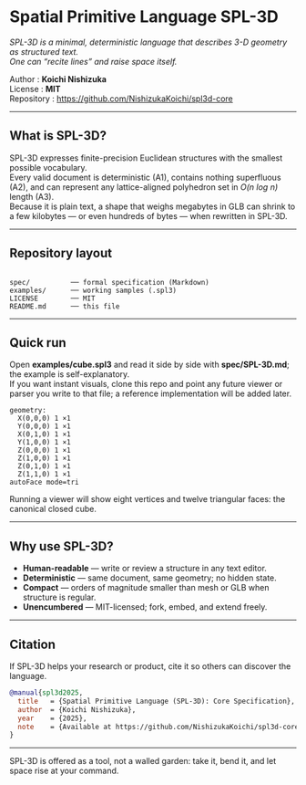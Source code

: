 # Spatial Primitive Language SPL-3D

_SPL-3D is a minimal, deterministic language that describes 3-D geometry as structured text.  
One can “recite lines” and raise space itself._

Author : **Koichi Nishizuka**  
License : **MIT**  
Repository : <https://github.com/NishizukaKoichi/spl3d-core>

---

## What is SPL-3D?

SPL-3D expresses finite-precision Euclidean structures with the smallest possible vocabulary.  
Every valid document is deterministic (A1), contains nothing superfluous (A2), and can represent any lattice-aligned polyhedron set in _O(n log n)_ length (A3).  
Because it is plain text, a shape that weighs megabytes in GLB can shrink to a few kilobytes — or even hundreds of bytes — when rewritten in SPL-3D.

---

## Repository layout

```

spec/          ── formal specification (Markdown)
examples/      ── working samples (.spl3)
LICENSE        ── MIT
README.md      ── this file

````

---

## Quick run

Open **examples/cube.spl3** and read it side by side with **spec/SPL-3D.md**; the example is self-explanatory.  
If you want instant visuals, clone this repo and point any future viewer or parser you write to that file; a reference implementation will be added later.

```spl3
geometry:
  X(0,0,0) 1 ×1
  Y(0,0,0) 1 ×1
  X(0,1,0) 1 ×1
  Y(1,0,0) 1 ×1
  Z(0,0,0) 1 ×1
  Z(1,0,0) 1 ×1
  Z(0,1,0) 1 ×1
  Z(1,1,0) 1 ×1
autoFace mode=tri
````

Running a viewer will show eight vertices and twelve triangular faces: the canonical closed cube.

---

## Why use SPL-3D?

* **Human-readable** — write or review a structure in any text editor.
* **Deterministic** — same document, same geometry; no hidden state.
* **Compact** — orders of magnitude smaller than mesh or GLB when structure is regular.
* **Unencumbered** — MIT-licensed; fork, embed, and extend freely.

---

## Citation

If SPL-3D helps your research or product, cite it so others can discover the language.

```bibtex
@manual{spl3d2025,
  title   = {Spatial Primitive Language (SPL-3D): Core Specification},
  author  = {Koichi Nishizuka},
  year    = {2025},
  note    = {Available at https://github.com/NishizukaKoichi/spl3d-core}
}
```

---

SPL-3D is offered as a tool, not a walled garden: take it, bend it, and let space rise at your command.
